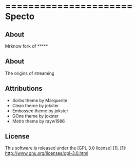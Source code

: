 ======================
Specto
======================

About
-----
Mrknow fork of *****


About
-----
The origins of streaming


Attributions
---------------------
- 4orbs theme by Marquerite 
- Clean theme by jokster 
- Embossed theme by jokster  
- GOne theme by jokster 
- Metro theme by rayw1986 


License
-------
This software is released under the [GPL 3.0 license] [1].
[1]: http://www.gnu.org/licenses/gpl-3.0.html